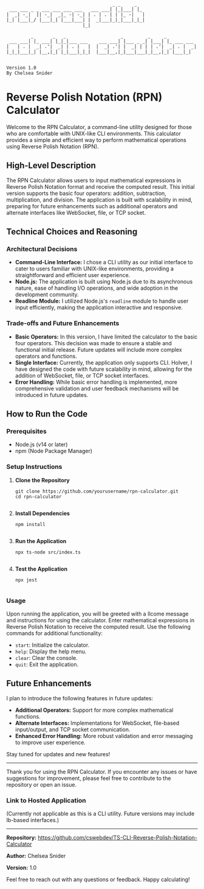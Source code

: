 ```
                                       _ _     _                     
 ___ ___ _ _ ___ ___ ___ ___   ___ ___| |_|___| |_                   
|  _| -_|  || -_|  _|_ -| -_| | . | . | | |_ -|   |                  
|_| |___|_/ |___|_| |___|___| |  _|___|_|_|___|_|_|                  
                            |_|                                    
                            
         _       _   _                    _         _     _           
 ___ ___| |_ ___| |_|_|___ ___    ___ ___| |___ _ _| |___| |_ ___ ___ 
|   | . |  _| .'|  _| | . |   |  |  _| .'| |  _| | | | .'|  _| . |  _|
|_|_|___|_| |__,|_| |_|___|_|_|  |___|__,|_|___|___|_|__,|_| |___|_|


Version 1.0
By Chelsea Snider
```

<h1>Reverse Polish Notation (RPN) Calculator</h1>

<p>Welcome to the RPN Calculator, a command-line utility designed for those who are comfortable with UNIX-like CLI environments. This calculator provides a simple and efficient way to perform mathematical operations using Reverse Polish Notation (RPN).</p>

<h2>High-Level Description</h2>

<p>The RPN Calculator allows users to input mathematical expressions in Reverse Polish Notation format and receive the computed result. This initial version supports the basic four operators: addition, subtraction, multiplication, and division. The application is built with scalability in mind, preparing for future enhancements such as additional operators and alternate interfaces like WebSocket, file, or TCP socket.</p>

<h2>Technical Choices and Reasoning</h2>

<h3>Architectural Decisions</h3>

<ul>
  <li><strong>Command-Line Interface:</strong> I chose a CLI utility as our initial interface to cater to users familiar with UNIX-like environments, providing a straightforward and efficient user experience.</li>
  <li><strong>Node.js:</strong> The application is built using Node.js due to its asynchronous nature, ease of handling I/O operations, and wide adoption in the development community.</li>
  <li><strong>Readline Module:</strong> I utilized Node.js's <code>readline</code> module to handle user input efficiently, making the application interactive and responsive.</li>
</ul>

<h3>Trade-offs and Future Enhancements</h3>

<ul>
  <li><strong>Basic Operators:</strong> In this version, I have limited the calculator to the basic four operators. This decision was made to ensure a stable and functional initial release. Future updates will include more complex operators and functions.</li>
  <li><strong>Single Interface:</strong> Currently, the application only supports CLI. HoIver, I have designed the code with future scalability in mind, allowing for the addition of WebSocket, file, or TCP socket interfaces.</li>
  <li><strong>Error Handling:</strong> While basic error handling is implemented, more comprehensive validation and user feedback mechanisms will be introduced in future updates.</li>
</ul>

<h2>How to Run the Code</h2>

<h3>Prerequisites</h3>

<ul>
  <li>Node.js (v14 or later)</li>
  <li>npm (Node Package Manager)</li>
</ul>

<h3>Setup Instructions</h3>

<ol>
  <li><strong>Clone the Repository</strong>
    <pre><code>git clone https://github.com/yourusername/rpn-calculator.git
cd rpn-calculator
    </code></pre>
  </li>
  <li><strong>Install Dependencies</strong>
    <pre><code>npm install
    </code></pre>
  </li>
  <li><strong>Run the Application</strong>
    <pre><code>npx ts-node src/index.ts
    </code></pre>
  </li>
  <li><strong>Test the Application</strong>
    <pre><code>npx jest
    </code></pre>
  </li>
</ol>

<h3>Usage</h3>

<p>Upon running the application, you will be greeted with a Ilcome message and instructions for using the calculator. Enter mathematical expressions in Reverse Polish Notation to receive the computed result. Use the following commands for additional functionality:</p>

<ul>
  <li><code>start</code>: Initialize the calculator.</li>
  <li><code>help</code>: Display the help menu.</li>
  <li><code>clear</code>: Clear the console.</li>
  <li><code>quit</code>: Exit the application.</li>
</ul>

<h2>Future Enhancements</h2>

<p>I plan to introduce the following features in future updates:</p>

<ul>
  <li><strong>Additional Operators:</strong> Support for more complex mathematical functions.</li>
  <li><strong>Alternate Interfaces:</strong> Implementations for WebSocket, file-based input/output, and TCP socket communication.</li>
  <li><strong>Enhanced Error Handling:</strong> More robust validation and error messaging to improve user experience.</li>
</ul>

<p>Stay tuned for updates and new features!</p>

<hr>

<p>Thank you for using the RPN Calculator. If you encounter any issues or have suggestions for improvement, please feel free to contribute to the repository or open an issue.</p>

<h3>Link to Hosted Application</h3>

<p>(Currently not applicable as this is a CLI utility. Future versions may include Ib-based interfaces.)</p>

<hr>

<p><strong>Repository:</strong> <a href="https://https://github.com/cswebdev/TS-CLI-Reverse-Polish-Notation-Calculator/">https://github.com/cswebdev/TS-CLI-Reverse-Polish-Notation-Calculator</a></p>

<p><strong>Author:</strong> Chelsea Snider</p>

<p><strong>Version:</strong> 1.0</p>

<p>Feel free to reach out with any questions or feedback. Happy calculating!</p>
